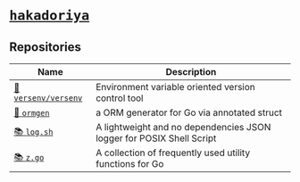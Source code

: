 # [`hakadoriya`](https://github.com/hakadoriya)

## Repositories

<!--
📝 docs
🔧 tool
🧰 collection of tools
📚 library
-->

| Name                                                      | Description                                                          |
| --------------------------------------------------------- | -------------------------------------------------------------------- |
| [🧰 `versenv/versenv`](https://github.com/versenv/versenv) | Environment variable oriented version control tool                   |
| [🔧 `ormgen`](https://github.com/hakadoriya/ormgen)        | a ORM generator for Go via annotated struct                          |
| [📚 `log.sh`](https://github.com/hakadoriya/log.sh)        | A lightweight and no dependencies JSON logger for POSIX Shell Script |
| [📚 `z.go`](https://github.com/hakadoriya/z.go)            | A collection of frequently used utility functions for Go             |
